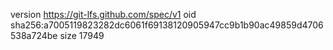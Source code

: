 version https://git-lfs.github.com/spec/v1
oid sha256:a7005119823282dc6061f69138120905947cc9b1b90ac49859d4706538a724be
size 17949
